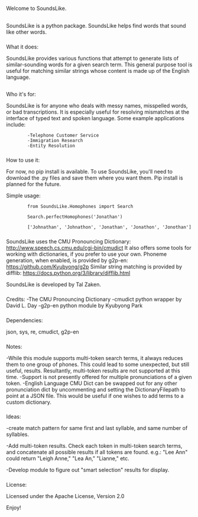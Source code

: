 #
Welcome to SoundsLike. 

##
SoundsLike is a python package. 
SoundsLike helps find words that sound like other words.

###
What it does:

SoundsLike provides various functions that attempt to generate lists of similar-sounding words for a given search term. This general purpose tool is useful for matching similar strings whose content is made up of the English language.

## #
Who it's for:

SoundsLike is for anyone who deals with messy names, misspelled words, or bad transcriptions. It is especially useful for resolving mismatches at the interface of typed text and spoken language. Some example applications include:

            -Telephone Customer Service
            -Immigration Research
            -Entity Resolution

###
How to use it:

For now, no pip install is available. To use SoundsLike, you'll need to download the .py files and save them where you want them. Pip install is planned for the future.

Simple usage:

            from SoundsLike.Homophones import Search

            Search.perfectHomophones('Jonathan')

            ['Johnathan', 'Johnathon', 'Jonathan', 'Jonathon', 'Jonothan']
            
###
SoundsLike uses the CMU Pronouncing Dictionary: http://www.speech.cs.cmu.edu/cgi-bin/cmudict
It also offers some tools for working with dictionaries, if you prefer to use your own. 
Phoneme generation, when enabled, is provided by g2p-en: https://github.com/Kyubyong/g2p
Similar string matching is provided by difflib: https://docs.python.org/3/library/difflib.html

SoundsLike is developed by Tal Zaken.

###
Credits:
        -The CMU Pronouncing Dictionary
        -cmudict python wrapper by David L. Day
        -g2p-en python module by Kyubyong Park

###
Dependencies:
      
json, sys, re, cmudict, g2p-en
 
###
Notes:

-While this module supports multi-token search terms, it always reduces them to one group of phones. This could lead to some unexpected, but still useful, results. Resultantly, multi-token results are not supported at this time.
-Support is not presently offered for multiple pronunciations of a given token.
-English Language CMU Dict can be swapped out for any other pronunciation dict by uncommenting and setting the DictionaryFilepath to point at a JSON file. This would be useful if one wishes to add terms to a custom dictionary.

###
Ideas:

-create match pattern for same first and last syllable, and same number of syllables.

-Add multi-token results. Check each token in multi-token search terms, and concatenate all possible results if all tokens are found. e.g.: "Lee Ann" could return "Leigh Anne," "Lea An," "Lianne," etc.

-Develop module to figure out "smart selection" results for display.

###
License:

Licensed under the Apache License, Version 2.0

Enjoy!



